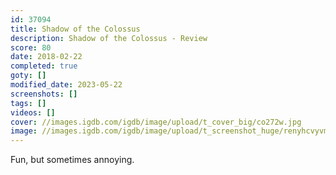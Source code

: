 ```yaml
---
id: 37094
title: Shadow of the Colossus
description: Shadow of the Colossus - Review
score: 80
date: 2018-02-22
completed: true
goty: []
modified_date: 2023-05-22
screenshots: []
tags: []
videos: []
cover: //images.igdb.com/igdb/image/upload/t_cover_big/co272w.jpg
image: //images.igdb.com/igdb/image/upload/t_screenshot_huge/renyhcvyvmtthsh4gbdy.jpg
---
```

Fun, but sometimes annoying.